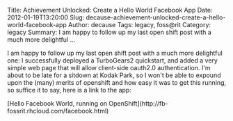 Title: Achievement Unlocked: Create a Hello World Facebook App
Date: 2012-01-19T13:20:00
Slug: decause-achievement-unlocked-create-a-hello-world-facebook-app
Author: decause
Tags: legacy, foss@rit
Category: legacy
Summary: I am happy to follow up my last open shift post with a much more delightful ... 

I am happy to follow up my last open shift post with a much more delightful
one: I successfully deployed a TurboGears2 quickstart, and added a very simple
web page that will allow client-side oauth2.0 authentication. I'm about to be
late for a sitdown at Kodak Park, so I won't be able to expound upon the
(many) merits of openshift and how easy it was to get this running, so suffice
it to say, here is a link to the app:

[Hello Facebook World, running on OpenShift](http://fb-
fossrit.rhcloud.com/facebook.html)

